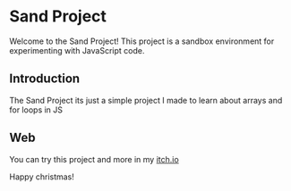 # Sand Project

Welcome to the Sand Project! This project is a sandbox environment for experimenting with JavaScript code.

## Introduction

The Sand Project its just a simple project I made to learn about arrays and for loops in JS


## Web

You can try this project and more in my [itch.io](https://oriol-fibla.itch.io/sand-sim)

Happy christmas!